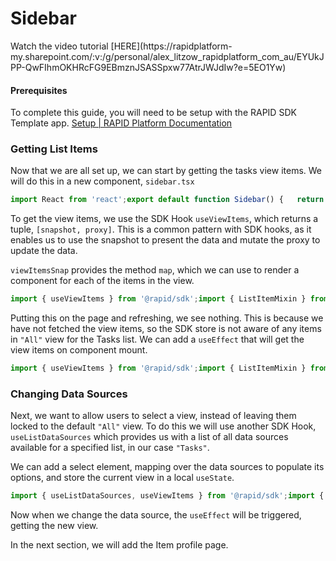 # Sidebar

<p class="callout success">Watch the video tutorial [HERE](https://rapidplatform-my.sharepoint.com/:v:/g/personal/alex_litzow_rapidplatform_com_au/EYUkJPP-QwFIhmOKHRcFG9EBmznJSASSpxw77AtrJWJdIw?e=5EO1Yw)</p>

#### Prerequisites

To complete this guide, you will need to be setup with the RAPID SDK Template app. [Setup | RAPID Platform Documentation](https://docs.rapidplatform.com/books/sdk/page/setup)

### Getting List Items

Now that we are all set up, we can start by getting the tasks view items. We will do this in a new component, `sidebar.tsx`

```JavaScript
import React from 'react';export default function Sidebar() {	return <aside className="sidebar" ></aside>;}
```

To get the view items, we use the SDK Hook `useViewItems`, which returns a tuple, `[snapshot, proxy]`. This is a common pattern with SDK hooks, as it enables us to use the snapshot to present the data and mutate the proxy to update the data.

`viewItemsSnap` provides the method `map`, which we can use to render a component for each of the items in the view.

```JavaScript
import { useViewItems } from '@rapid/sdk';import { ListItemMixin } from '@rapid/sdk/lib/store/list-item';import React from 'react';export default function Sidebar() {    const [viewSnap, viewProxy] = useViewItems('Tasks', 'All');    return (        <aside className='sidebar'>            <div className='data-table' >                {viewSnap.map<ListItemMixin, React.ReactNode>(item => (                    <Link className='item' key={item.id} to={`${item.id}`} >                        {item.title} {item.status}                    </Link>                ))}            </div>        </aside>    )}
```

Putting this on the page and refreshing, we see nothing. This is because we have not fetched the view items, so the SDK store is not aware of any items in `"All"` view for the Tasks list. We can add a `useEffect` that will get the view items on component mount.

```JavaScript
import { useViewItems } from '@rapid/sdk';import { ListItemMixin } from '@rapid/sdk/lib/store/list-item';import React, { useEffect } from 'react';export default function Sidebar() {    const [viewSnap, viewProxy] = useViewItems('Tasks', 'All');    useEffect(function getViewItems() {        viewProxy.get();    }, []);    return (        <aside className='sidebar'>            <div className='data-table' >                {viewSnap.map<ListItemMixin, React.ReactNode>(item => (                    <Link className='item' key={item.id} to={`${item.id}`} >                        {item.title} {item.status}                    </Link>                ))}            </div>        </aside>    )}
```

### Changing Data Sources

Next, we want to allow users to select a view, instead of leaving them locked to the default `"All"` view. To do this we will use another SDK Hook, `useListDataSources` which provides us with a list of all data sources available for a specified list, in our case `"Tasks"`.

We can add a select element, mapping over the data sources to populate its options, and store the current view in a local `useState`.

```JavaScript
import { useListDataSources, useViewItems } from '@rapid/sdk';import { ListItemMixin } from '@rapid/sdk/lib/store/list-item';import React, { useEffect, useState } from 'react';import { Link } from 'react-router-dom';export default function Sidebar() {    const [activeDataSource, setActiveDataSource] = useState('All');    const onChangeDataSource = (e: React.ChangeEvent<HTMLSelectElement>) => {        setActiveDataSource(e.target.value);    }    const [viewSnap, viewProxy] = useViewItems('Tasks', activeDataSource);    const [datasources] = useListDataSources('Tasks');    useEffect(function getViewItems() {        viewProxy.get();    }, [activeDataSource]);    return (        <aside className='sidebar'>            <div className='select-data-source'>                <label>                Select view:                <select onChange={onChangeDataSource} >                    {datasources.map(ds => (                        <option value={ds.Title} key={ds.Title}>{ds.Title}</option>                    ))}                </select>                </label>            </div>            <div className='data-table' >                {viewSnap.map<ListItemMixin, React.ReactNode>(item => (                    <Link className='item' key={item.id} to={`${item.id}`} >                        {item.title} {item.status}                    </Link>                ))}            </div>        </aside>    )}
```

Now when we change the data source, the `useEffect` will be triggered, getting the new view.

In the next section, we will add the Item profile page.